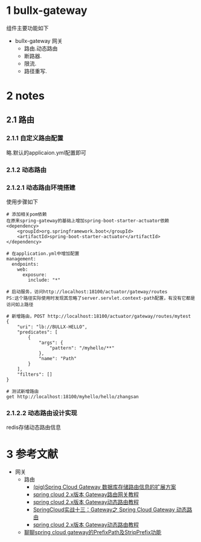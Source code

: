 # 1 bullx-gateway
组件主要功能如下
- bullx-gateway 网关
  - 路由.动态路由
  - 断路器.
  - 限流.
  - 路径重写.

# 2 notes

## 2.1 路由

### 2.1.1 自定义路由配置
略.默认的applicaion.yml配置即可

### 2.1.2 动态路由

### 2.1.2.1 动态路由环境搭建
使用步骤如下
```
# 添加相关pom依赖
在原来spring-gateway的基础上增加spring-boot-starter-actuator依赖
<dependency>
    <groupId>org.springframework.boot</groupId>
    <artifactId>spring-boot-starter-actuator</artifactId>
</dependency>

# 在application.yml中增加配置
management:
  endpoints:
    web:
      exposure:
        include: "*"

# 启动服务，访问http://localhost:18100/actuator/gateway/routes
PS:这个路径实际使用时发现其忽略了server.servlet.context-path配置，有没有它都是访问如上路径

# 新增路由，POST http://localhost:18100/actuator/gateway/routes/mytest
{
    "uri": "lb://BULLX-HELLO",
    "predicates": [
        {
            "args": {
                "pattern": "/myhello/**"
            },
            "name": "Path"
        }
    ],
    "filters": []
}

# 测试新增路由
get http://localhost:18100/myhello/hello/zhangsan
```

### 2.1.2.2 动态路由设计实现
redis存储动态路由信息

# 3 参考文献
- 网关
  - 路由
    - [(pig)Spring Cloud Gateway 数据库存储路由信息的扩展方案](https://juejin.im/post/5be580c251882516c15af3d7)
    - [spring cloud 2.x版本 Gateway路由网关教程](https://juejin.im/post/5da191fd51882555704c887b)
    - [spring cloud 2.x版本 Gateway动态路由教程](https://juejin.im/post/5dbee3dde51d456e652839ea)
    - [SpringCloud实战十三：Gateway之 Spring Cloud Gateway 动态路由](https://blog.csdn.net/zhuyu19911016520/article/details/86557165)
    - [spring cloud 2.x版本 Gateway动态路由教程](https://juejin.im/post/5dbee3dde51d456e652839ea)
  - [聊聊spring cloud gateway的PrefixPath及StripPrefix功能](https://my.oschina.net/go4it/blog/1829211)